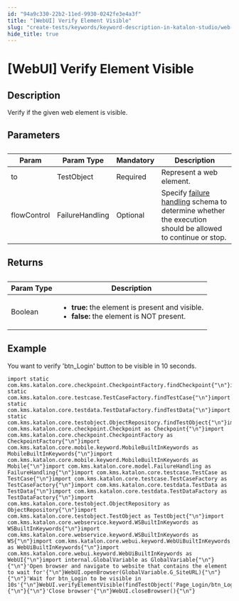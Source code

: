 ```yaml
---
id: "94a9c330-22b2-11ed-9930-0242fe3e4a3f"
title: "[WebUI] Verify Element Visible"
slug: "create-tests/keywords/keyword-description-in-katalon-studio/web-ui-keywords/webui-verify-element-visible"
hide_title: true
---
```


# <a id="id_0" class="anchor_top_offset"/><a id="ariaid-title1" class="anchor_top_offset"/>[WebUI] Verify Element Visible


## <a id="id_0__id_1" class="anchor_top_offset"/>Description

              
<p xmlns="http://www.w3.org/1999/xhtml" className="p">Verify if the given web element is visible.</p> 
      

## <a id="id_0__id_2" class="anchor_top_offset"/>Parameters

              
<table xmlns="http://www.w3.org/1999/xhtml" className="table anchor_top_offset" id="id_0__a8e734d3-0d72-48eb-a877-84cc1149411c"><caption /><thead className="thead"><tr className><th className="entry anchor_top_offset" id="id_0__a8e734d3-0d72-48eb-a877-84cc1149411c__entry__1">Param</th><th className="entry anchor_top_offset" id="id_0__a8e734d3-0d72-48eb-a877-84cc1149411c__entry__2">Param Type</th><th className="entry anchor_top_offset" id="id_0__a8e734d3-0d72-48eb-a877-84cc1149411c__entry__3">Mandatory</th><th className="entry anchor_top_offset" id="id_0__a8e734d3-0d72-48eb-a877-84cc1149411c__entry__4">Description</th></tr></thead><tbody className="tbody"><tr className><td className="entry" headers="id_0__a8e734d3-0d72-48eb-a877-84cc1149411c__entry__1 id_0__a8e734d3-0d72-48eb-a877-84cc1149411c__entry__2 id_0__a8e734d3-0d72-48eb-a877-84cc1149411c__entry__3 id_0__a8e734d3-0d72-48eb-a877-84cc1149411c__entry__4 ">to</td><td className="entry" headers="id_0__a8e734d3-0d72-48eb-a877-84cc1149411c__entry__1 id_0__a8e734d3-0d72-48eb-a877-84cc1149411c__entry__2 id_0__a8e734d3-0d72-48eb-a877-84cc1149411c__entry__3 id_0__a8e734d3-0d72-48eb-a877-84cc1149411c__entry__4 ">TestObject</td><td className="entry" headers="id_0__a8e734d3-0d72-48eb-a877-84cc1149411c__entry__1 id_0__a8e734d3-0d72-48eb-a877-84cc1149411c__entry__2 id_0__a8e734d3-0d72-48eb-a877-84cc1149411c__entry__3 id_0__a8e734d3-0d72-48eb-a877-84cc1149411c__entry__4 ">Required</td><td className="entry" headers="id_0__a8e734d3-0d72-48eb-a877-84cc1149411c__entry__1 id_0__a8e734d3-0d72-48eb-a877-84cc1149411c__entry__2 id_0__a8e734d3-0d72-48eb-a877-84cc1149411c__entry__3 id_0__a8e734d3-0d72-48eb-a877-84cc1149411c__entry__4 ">Represent a web element.</td></tr><tr className><td className="entry" headers="id_0__a8e734d3-0d72-48eb-a877-84cc1149411c__entry__1 id_0__a8e734d3-0d72-48eb-a877-84cc1149411c__entry__2 id_0__a8e734d3-0d72-48eb-a877-84cc1149411c__entry__3 id_0__a8e734d3-0d72-48eb-a877-84cc1149411c__entry__4 ">flowControl</td><td className="entry" headers="id_0__a8e734d3-0d72-48eb-a877-84cc1149411c__entry__1 id_0__a8e734d3-0d72-48eb-a877-84cc1149411c__entry__2 id_0__a8e734d3-0d72-48eb-a877-84cc1149411c__entry__3 id_0__a8e734d3-0d72-48eb-a877-84cc1149411c__entry__4 ">FailureHandling</td><td className="entry" headers="id_0__a8e734d3-0d72-48eb-a877-84cc1149411c__entry__1 id_0__a8e734d3-0d72-48eb-a877-84cc1149411c__entry__2 id_0__a8e734d3-0d72-48eb-a877-84cc1149411c__entry__3 id_0__a8e734d3-0d72-48eb-a877-84cc1149411c__entry__4 ">Optional</td><td className="entry" headers="id_0__a8e734d3-0d72-48eb-a877-84cc1149411c__entry__1 id_0__a8e734d3-0d72-48eb-a877-84cc1149411c__entry__2 id_0__a8e734d3-0d72-48eb-a877-84cc1149411c__entry__3 id_0__a8e734d3-0d72-48eb-a877-84cc1149411c__entry__4 ">Specify <a className="xref" href="/docs/maintain/configure-failure-handling-settings-in-katalon-studio">failure handling</a> schema to         determine whether the execution should be allowed to continue or         stop.</td></tr></tbody></table> 
      

## <a id="id_0__id_3" class="anchor_top_offset"/>Returns

              
<table xmlns="http://www.w3.org/1999/xhtml" className="table anchor_top_offset" id="id_0__7cdcd214-2852-4d36-8982-b213c68eec76"><caption /><thead className="thead"><tr className><th className="entry anchor_top_offset" id="id_0__7cdcd214-2852-4d36-8982-b213c68eec76__entry__1">Param Type</th><th className="entry anchor_top_offset" id="id_0__7cdcd214-2852-4d36-8982-b213c68eec76__entry__2">Description</th></tr></thead><tbody className="tbody"><tr className><td className="entry" headers="id_0__7cdcd214-2852-4d36-8982-b213c68eec76__entry__1 id_0__7cdcd214-2852-4d36-8982-b213c68eec76__entry__2 ">Boolean</td><td className="entry" headers="id_0__7cdcd214-2852-4d36-8982-b213c68eec76__entry__1 id_0__7cdcd214-2852-4d36-8982-b213c68eec76__entry__2 ">         <ul className="ul"><li className="li">             <strong className="ph b">true:</strong> the element is present and             visible.</li><li className="li">             <strong className="ph b">false:</strong> the element is NOT present.</li></ul>       </td></tr></tbody></table> 
      

## <a id="id_0__id_4" class="anchor_top_offset"/>Example

              
<p xmlns="http://www.w3.org/1999/xhtml" className="p">You want to verify 'btn_Login' button to be visible in 10   seconds.</p> 
              
<pre xmlns="http://www.w3.org/1999/xhtml" className="pre codeblock"><code>import static com.kms.katalon.core.checkpoint.CheckpointFactory.findCheckpoint{"\n"}import static com.kms.katalon.core.testcase.TestCaseFactory.findTestCase{"\n"}import static com.kms.katalon.core.testdata.TestDataFactory.findTestData{"\n"}import static com.kms.katalon.core.testobject.ObjectRepository.findTestObject{"\n"}import com.kms.katalon.core.checkpoint.Checkpoint as Checkpoint{"\n"}import com.kms.katalon.core.checkpoint.CheckpointFactory as CheckpointFactory{"\n"}import com.kms.katalon.core.mobile.keyword.MobileBuiltInKeywords as MobileBuiltInKeywords{"\n"}import com.kms.katalon.core.mobile.keyword.MobileBuiltInKeywords as Mobile{"\n"}import com.kms.katalon.core.model.FailureHandling as FailureHandling{"\n"}import com.kms.katalon.core.testcase.TestCase as TestCase{"\n"}import com.kms.katalon.core.testcase.TestCaseFactory as TestCaseFactory{"\n"}import com.kms.katalon.core.testdata.TestData as TestData{"\n"}import com.kms.katalon.core.testdata.TestDataFactory as TestDataFactory{"\n"}import com.kms.katalon.core.testobject.ObjectRepository as ObjectRepository{"\n"}import com.kms.katalon.core.testobject.TestObject as TestObject{"\n"}import com.kms.katalon.core.webservice.keyword.WSBuiltInKeywords as WSBuiltInKeywords{"\n"}import com.kms.katalon.core.webservice.keyword.WSBuiltInKeywords as WS{"\n"}import com.kms.katalon.core.webui.keyword.WebUiBuiltInKeywords as WebUiBuiltInKeywords{"\n"}import com.kms.katalon.core.webui.keyword.WebUiBuiltInKeywords as WebUI{"\n"}import internal.GlobalVariable as GlobalVariable{"\n"}{"\n"}'Open browser and navigate to website that contains the element to wait for'{"\n"}WebUI.openBrowser(GlobalVariable.G_SiteURL){"\n"}{"\n"}'Wait for btn_Login to be visible in 10s'{"\n"}WebUI.verifyElementVisible(findTestObject('Page_Login/btn_Login')){"\n"}{"\n"}'Close browser'{"\n"}WebUI.closeBrowser(){"\n"}</code></pre> 
            
